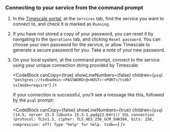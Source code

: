 <Procedure>

### Connecting to your service from the command prompt

1.  In the [Timescale portal][tsc-portal], at the `Services` tab, find the
    service you want to connect to, and check it is marked as `Running`.
1.  [](#)<Optional /> If you have not stored a copy of your password, you can
    reset it by navigating to the `Operations` tab, and clicking
    `Reset password`. You can choose your own password for the service, or allow
    Timescale to generate a secure password for you. Take a note of your new
    password.
1.  On your local system, at the command prompt, connect to the service using
    your unique connection string provided by Timescale:

    <CodeBlock canCopy={true} showLineNumbers={false} children={`
    psql "postgres://tsdbadmin:<PASSWORD>@<HOST>:<PORT>/tsdb?sslmode=require"
    `} />

    If your connection is successful, you'll see a message like this, followed
    by the `psql` prompt:

    <CodeBlock canCopy={false} showLineNumbers={true} children={`
    psql (14.5, server 15.3 (Ubuntu 15.3-1.pgdg22.04+1))
    SSL connection (protocol: TLSv1.3, cipher: TLS_AES_256_GCM_SHA384, bits: 256, compression: off)
    Type "help" for help.
    tsdb=>
    `} />

</Procedure>

[tsc-portal]: https://console.cloud.timescale.com/
